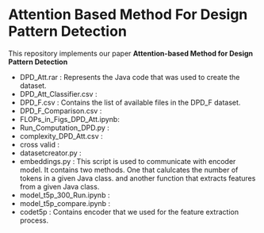 # Attention Based Method For Design Pattern Detection

This repository implements our paper <b>Attention-based Method for Design Pattern Detection</b>
* DPD_Att.rar : Represents the Java code that was used to create the dataset.
* DPD_Att_Classifier.csv :
* DPD_F.csv : Contains the list of available files in the DPD_F dataset.
* DPD_F_Comparison.csv :
* FLOPs_in_Figs_DPD_Att.ipynb:
* Run_Computation_DPD.py :
* complexity_DPD_Att.csv :
* cross valid :
* datasetcreator.py :
* embeddings.py : This script is used to communicate with encoder model. It contains two methods. One that calulcates the number of tokens in a given Java class. and another function that extracts features from a given Java class.
* model_t5p_300_Run.ipynb :
* model_t5p_compare.ipynb :
* codet5p : Contains encoder that we used for the feature extraction process.
